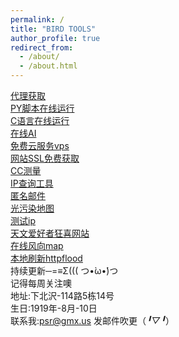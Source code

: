 ```yaml
---
permalink: /
title: "BIRD TOOLS"
author_profile: true
redirect_from: 
  - /about/
  - /about.html
---
```

[代理获取](https://proxyspace.pro/http.txt)          
[PY脚本在线运行](https://m.w3cschool.cn/tryrun/runcode?lang=python)          
[C语言在线运行](https://m.w3cschool.cn/tryrun/runcode?lang=c-clang)          
[在线AI](http://zs.aidashi.cn/)          
[免费云服务vps](https://uviv.cn/)          
[网站SSL免费获取](https://freessl.cn/)          
[CC测量](https://debug.abcdefgdev.xyz)          
[IP查询工具](https://fofa.info/)          
[匿名邮件](https://anonymousemail.me/)          
[光污染地图](https://darkmap.cn)          
[测试ip](https://check-host.net/)          
[天文爱好者狂喜网站](https://laysky.com/)          
[在线风向map](https://street-map.gosur.com/cn/)          
[本地刷新httpflood](https://f5.serverplayer.com/)          
持续更新─=≡Σ((( つ•̀ω•́)つ          
记得每周关注噢          
地址:下北沢-114路5栋14号          
生日:1919年-8月-10日          
联系我:psr@gmx.us
发邮件吹更（*╹▽╹*）
